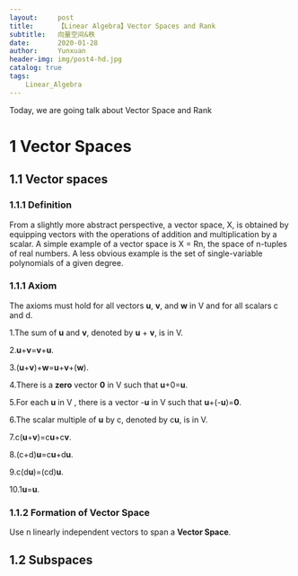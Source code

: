 ```yaml
---
layout:     post
title:      【Linear Algebra】Vector Spaces and Rank
subtitle:   向量空间&秩
date:       2020-01-28
author:     Yunxuan
header-img: img/post4-hd.jpg
catalog: true
tags: 
    Linear_Algebra
---
```

Today, we are going talk about Vector Space and Rank 
# 1 Vector Spaces
## 1.1 Vector spaces
### 1.1.1 Definition
From a slightly more abstract perspective, a vector space, X, is obtained by equipping vectors with the operations of addition and multiplication by a scalar. A simple example of a vector space is X = Rn, the space of n-tuples of real numbers. A less obvious example is the set of single-variable polynomials of a given degree.

### 1.1.1 Axiom
The axioms must hold for all vectors **u**, **v**, and **w** in V and for all scalars c and d.

1.The sum of **u** and **v**, denoted by **u** + **v**, is in V.

2.**u**+**v**=**v**+**u**.

3.(**u**+**v**)+**w**=**u**+**v**+(**w**).

4.There is a **zero** vector **0** in V such that **u**+0=**u**.

5.For each **u** in V , there is a vector -**u** in V such that **u**+(-**u**)=**0**.

6.The scalar multiple of **u** by c, denoted by c**u**, is in V.

7.c(**u**+**v**)=c**u**+c**v**.

8.(c+d)**u**=c**u**+d**u**.

9.c(d**u**)=(cd)**u**.

10.1**u**=**u**.


### 1.1.2 Formation of Vector Space
Use n linearly independent vectors to span a **Vector Space**.

## 1.2 Subspaces

